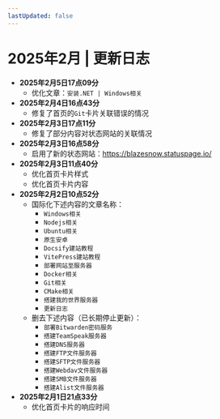 ```yaml
---
lastUpdated: false
---
```


# 2025年2月 | 更新日志

- **2025年2月5日17点09分**
    - 优化文章：```安装.NET | Windows相关```
- **2025年2月4日16点43分**
    - 修复了首页的```Git```卡片关联错误的情况
- **2025年2月3日17点11分**
    - 修复了部分内容对状态网站的关联情况
- **2025年2月3日16点58分**
    - 启用了新的状态网站：<https://blazesnow.statuspage.io/>
- **2025年2月3日11点40分**
    - 优化首页卡片样式
    - 优化首页卡片内容
- **2025年2月2日10点52分**
    - 国际化下述内容的文章名称：
        - ```Windows相关```
        - ```Nodejs相关```
        - ```Ubuntu相关```
        - ```原生安卓```
        - ```Docsify建站教程```
        - ```VitePress建站教程```
        - ```部署网站至服务器```
        - ```Docker相关```
        - ```Git相关```
        - ```CMake相关```
        - ```搭建我的世界服务器```
        - ```更新日志```
    - 删去下述内容（已长期停止更新）：
        - ```部署Bitwarden密码服务```
        - ```搭建TeamSpeak服务器```
        - ```搭建DNS服务器```
        - ```搭建FTP文件服务器```
        - ```搭建SFTP文件服务器```
        - ```搭建Webdav文件服务器```
        - ```搭建SMB文件服务器```
        - ```搭建Alist文件服务器```
- **2025年2月1日21点33分**
    - 优化首页卡片的响应时间
